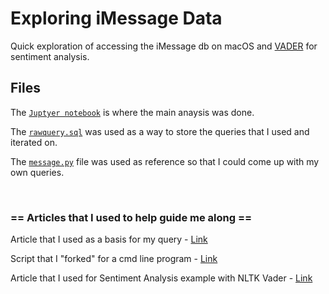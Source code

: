# Exploring iMessage Data

Quick exploration of accessing the iMessage db on macOS and [VADER](https://www.nltk.org/api/nltk.sentiment.html#module-nltk.sentiment.vader) for sentiment analysis.

## Files

The [`Juptyer notebook`](https://github.com/bspeiffer/iMessag-SentimentAnalysis/blob/main/SentimentAnalysis.ipynb) 
is where the main anaysis was done.

The [`rawquery.sql`](https://github.com/bspeiffer/iMessag-SentimentAnalysis/blob/main/rawquery.sql) 
was used as a way to store the queries that I used and iterated on.

The [`message.py`](https://github.com/bspeiffer/iMessag-SentimentAnalysis/blob/main/message.py)
file was used as reference so that I could come up with my own queries.

<br>

### == Articles that I used to help guide me along ==

Article that I used as a basis for my query - [Link](https://spin.atomicobject.com/2020/05/22/search-imessage-sql/)

Script that I "forked" for a cmd line program - [Link](https://gist.github.com/jehiah/4437883)

Article that I used for Sentiment Analysis example with NLTK Vader - [Link](https://medium.com/towards-artificial-intelligence/sentiments-analysis-of-financial-news-as-an-indicator-for-amazon-stock-price-26d60534a51f#c251)
